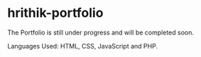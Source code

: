 # hrithik-portfolio


The Portfolio is still under progress and will be completed soon.

Languages Used: HTML, CSS, JavaScript and PHP.
